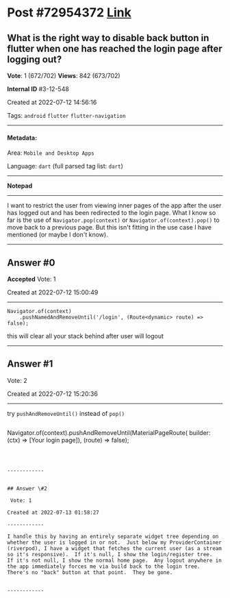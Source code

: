
# Post \#72954372 [Link](https://stackoverflow.com/questions/72954372/)

## What is the right way to disable back button in flutter when one has reached the login page after logging out?

**Vote**: 1 (672/702) **Views**: 842 (673/702) 

**Internal ID** \#3-12-548

Created at 2022-07-12 14:56:16

Tags: `android` `flutter` `flutter-navigation`

----------

#### Metadata:

Area: `Mobile and Desktop Apps`

Language: `dart` (full parsed tag list: `dart`)

----------

**Notepad**


----------

I want to restrict the user from viewing inner pages of the app after the user has logged out and has been redirected to the login page. What I know so far is the use of `Navigator.pop(context)` or `Navigator.of(context).pop()` to move back to a previous page. But this isn't fitting in the use case I have mentioned (or maybe I don't know).


----------
        
## Answer \#0

**Accepted** Vote: 1

Created at 2022-07-12 15:00:49

------------

```
Navigator.of(context)
    .pushNamedAndRemoveUntil('/login', (Route<dynamic> route) => false);
```

this will clear all your stack behind after user will logout


------------
    
    
## Answer \#1

 Vote: 2

Created at 2022-07-12 15:20:36

------------

try `pushAndRemoveUntil()` instead of `pop()`
> ```
Navigator.of(context).pushAndRemoveUntil(MaterialPageRoute( builder: (ctx) => [Your login page]), (route) => false);
```



------------
    
    
## Answer \#2

 Vote: 1

Created at 2022-07-13 01:58:27

------------

I handle this by having an entirely separate widget tree depending on whether the user is logged in or not.  Just below my ProviderContainer (riverpod), I have a widget that fetches the current user (as a stream so it's responsive).  If it's null, I show the login/register tree.  If it's not null, I show the normal home page.  Any logout anywhere in the app immediately forces me via build back to the login tree.  There's no "back" button at that point.  They be gone.


------------
    
    
